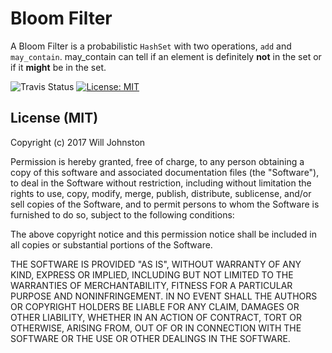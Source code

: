 # Bloom Filter
A Bloom Filter is a probabilistic `HashSet` with two operations, `add` and 
`may_contain`. may_contain can tell if an element is definitely **not** in the
set or if it **might** be in the set.

![Travis Status](https://travis-ci.org/wbjohnston/bloom-filter.svg?branch=master)
[![License: MIT](https://img.shields.io/badge/License-MIT-yellow.svg)](https://opensource.org/licenses/MIT)


## License (MIT)
Copyright (c) 2017 Will Johnston

Permission is hereby granted, free of charge, to any person obtaining a copy
of this software and associated documentation files (the "Software"), to deal
in the Software without restriction, including without limitation the rights
to use, copy, modify, merge, publish, distribute, sublicense, and/or sell
copies of the Software, and to permit persons to whom the Software is
furnished to do so, subject to the following conditions:

The above copyright notice and this permission notice shall be included in all
copies or substantial portions of the Software.

THE SOFTWARE IS PROVIDED "AS IS", WITHOUT WARRANTY OF ANY KIND, EXPRESS OR
IMPLIED, INCLUDING BUT NOT LIMITED TO THE WARRANTIES OF MERCHANTABILITY,
FITNESS FOR A PARTICULAR PURPOSE AND NONINFRINGEMENT. IN NO EVENT SHALL THE
AUTHORS OR COPYRIGHT HOLDERS BE LIABLE FOR ANY CLAIM, DAMAGES OR OTHER
LIABILITY, WHETHER IN AN ACTION OF CONTRACT, TORT OR OTHERWISE, ARISING FROM,
OUT OF OR IN CONNECTION WITH THE SOFTWARE OR THE USE OR OTHER DEALINGS IN THE
SOFTWARE.

